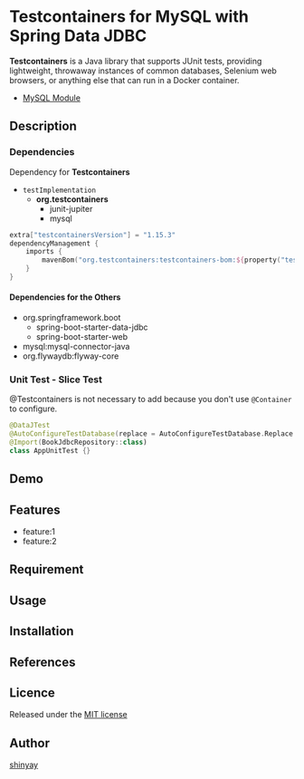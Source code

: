 # Testcontainers for MySQL with Spring Data JDBC

**Testcontainers** is a Java library that supports JUnit tests, providing lightweight, throwaway instances of common databases, Selenium web browsers, or anything else that can run in a Docker container.

- [MySQL Module](https://www.testcontainers.org/modules/databases/mysql/)

## Description
### Dependencies
Dependency for **Testcontainers**
- `testImplementation`
    - **org.testcontainers**
        - junit-jupiter
        - mysql

```kotlin
extra["testcontainersVersion"] = "1.15.3"
dependencyManagement {
	imports {
		mavenBom("org.testcontainers:testcontainers-bom:${property("testcontainersVersion")}")
	}
}
```

#### Dependencies for the Others
- org.springframework.boot
    - spring-boot-starter-data-jdbc
    - spring-boot-starter-web
- mysql:mysql-connector-java
- org.flywaydb:flyway-core

### Unit Test - Slice Test
@Testcontainers is not necessary to add because you don't use `@Container` to configure.

```kotlin
@DataJTest
@AutoConfigureTestDatabase(replace = AutoConfigureTestDatabase.Replace.NONE)
@Import(BookJdbcRepository::class)
class AppUnitTest {}
```


## Demo

## Features

- feature:1
- feature:2

## Requirement

## Usage

## Installation

## References

## Licence

Released under the [MIT license](https://gist.githubusercontent.com/shinyay/56e54ee4c0e22db8211e05e70a63247e/raw/34c6fdd50d54aa8e23560c296424aeb61599aa71/LICENSE)

## Author

[shinyay](https://github.com/shinyay)
